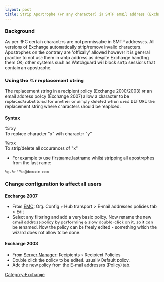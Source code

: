 ```yaml
---
layout: post 
title: Strip Apostrophe (or any character) in SMTP email address (Exchange 2003/2007)
---
```


### Background

As per RFC certain characters are not permissalbe in SMTP addresses. All
versions of Exchange automatically strip/remove invalid characters.
Apostrophes on the contrary are \'offically\' allowed however it is
general practice to not use them in smtp address as despite Exchange
handling them OK; other systems such as Watchguard will block smtp
sessions that contain an apostrophe.

### Using the %r replacement string

The replacement string in a recipient policy (Exchange 2000/2003) or an
email address policy (Exchange 2007) allow a character to be
replaced/substituted for another or simply deleted when used BEFORE the
replacement string where characters should be reaplced.

#### Syntax

\%rxy\
To replace character \"x\" with character \"y\"

\%rxx\
To strip/delete all occurances of \"x\"

-   For example to use firstname.lastname whilst stripping all
    apostrophes from the last name:

<!-- -->

    %g.%r''%s@domain.com

### Change configuration to affect all users

#### Exchange 2007

-   From
    [EMC](http://technet.microsoft.com/en-us/library/bb123762.aspx):
    Org. Config \> Hub transport \> E-mail addresses policies tab \>
    Edit
-   Select any flitering and add a very basic policy. Now rename the new
    email address policy by performing a slow double-click on it, so it
    can be renamed. Now the policy can be freely edited - something
    which the wizard does not allow to be done.

#### Exchange 2003

-   From [Server
    Manager](http://www.comptechdoc.org/os/windows/exchange/exchesm.html):
    Recipients \> Recipient Policies
-   Double click the policy to be edited, usually Default policy.
-   Add the new policy from the E-mail addresses (Policy) tab.

[Category:Exchange](Category:Exchange "wikilink")
